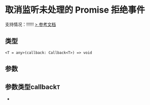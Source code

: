 # 取消监听未处理的 Promise 拒绝事件
支持情况：!!!!!!
[> 参考文档
](https://developers.weixin.qq.com/miniprogram/dev/api/base/app/app-event/wx.offUnhandledRejection.html)
## 类型[​](offUnhandledRejection.html#类型)
```tsx
<T = any>(callback: Callback<T>) => void
```

## 参数[​](offUnhandledRejection.html#参数)
参数类型callback`T`
- 
-
